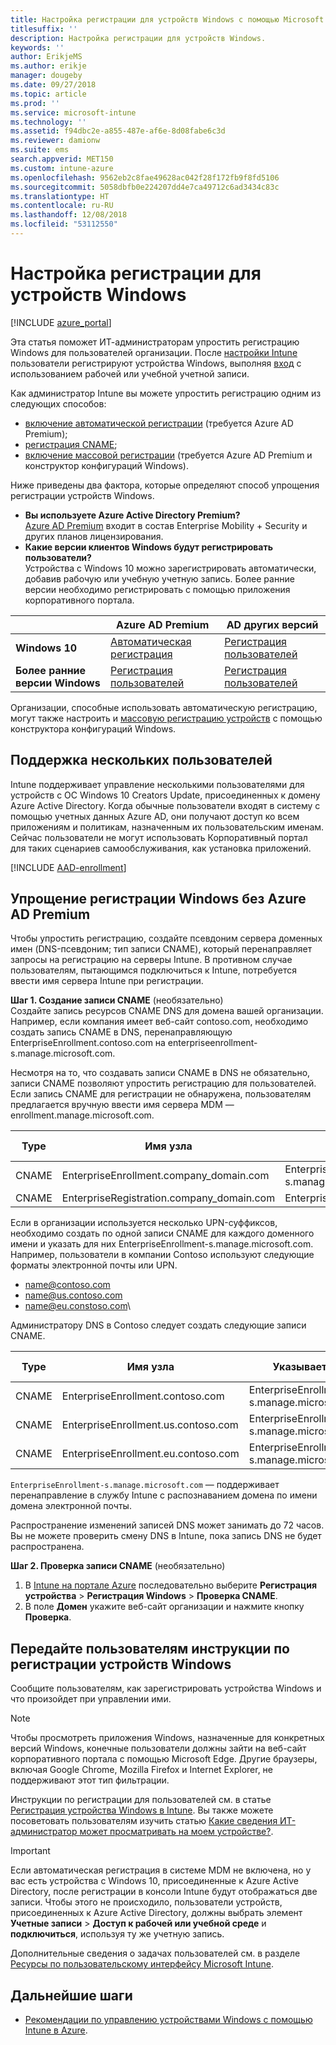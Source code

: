```yaml
---
title: Настройка регистрации для устройств Windows с помощью Microsoft Intune
titlesuffix: ''
description: Настройка регистрации для устройств Windows.
keywords: ''
author: ErikjeMS
ms.author: erikje
manager: dougeby
ms.date: 09/27/2018
ms.topic: article
ms.prod: ''
ms.service: microsoft-intune
ms.technology: ''
ms.assetid: f94dbc2e-a855-487e-af6e-8d08fabe6c3d
ms.reviewer: damionw
ms.suite: ems
search.appverid: MET150
ms.custom: intune-azure
ms.openlocfilehash: 9562eb2c8fae49628ac042f28f172fb9f8fd5106
ms.sourcegitcommit: 5058dbfb0e224207dd4e7ca49712c6ad3434c83c
ms.translationtype: HT
ms.contentlocale: ru-RU
ms.lasthandoff: 12/08/2018
ms.locfileid: "53112550"
---
```

# <a name="set-up-enrollment-for-windows-devices"></a>Настройка регистрации для устройств Windows

[!INCLUDE [azure_portal](./includes/azure_portal.md)]

Эта статья поможет ИТ-администраторам упростить регистрацию Windows для пользователей организации. После [настройки Intune](setup-steps.md) пользователи регистрируют устройства Windows, выполняя [вход](https://docs.microsoft.com/intune-user-help/enroll-your-device-in-intune-windows) с использованием рабочей или учебной учетной записи.  

Как администратор Intune вы можете упростить регистрацию одним из следующих способов:
- [включение автоматической регистрации](#enable-windows-10-automatic-enrollment) (требуется Azure AD Premium);
- [регистрация CNAME](#simplify-windows-enrollment-without-azure-ad-premium);
- [включение массовой регистрации](windows-bulk-enroll.md) (требуется Azure AD Premium и конструктор конфигураций Windows).

Ниже приведены два фактора, которые определяют способ упрощения регистрации устройств Windows.

- **Вы используете Azure Active Directory Premium?** <br>[Azure AD Premium](https://docs.microsoft.com/azure/active-directory/active-directory-get-started-premium) входит в состав Enterprise Mobility + Security и других планов лицензирования.
- **Какие версии клиентов Windows будут регистрировать пользователи?** <br>Устройства с Windows 10 можно зарегистрировать автоматически, добавив рабочую или учебную учетную запись. Более ранние версии необходимо регистрировать с помощью приложения корпоративного портала.

||**Azure AD Premium**|**AD других версий**|
|----------|---------------|---------------|  
|**Windows 10**|[Автоматическая регистрация](#enable-windows-10-automatic-enrollment) |[Регистрация пользователей](#enable-windows-enrollment-without-azure-ad-premium)|
|**Более ранние версии Windows**|[Регистрация пользователей](#enable-windows-enrollment-without-azure-ad-premium)|[Регистрация пользователей](#enable-windows-enrollment-without-azure-ad-premium)|

Организации, способные использовать автоматическую регистрацию, могут также настроить и [массовую регистрацию устройств](windows-bulk-enroll.md) с помощью конструктора конфигураций Windows.

## <a name="multi-user-support"></a>Поддержка нескольких пользователей

Intune поддерживает управление несколькими пользователями для устройств с ОС Windows 10 Creators Update, присоединенных к домену Azure Active Directory. Когда обычные пользователи входят в систему с помощью учетных данных Azure AD, они получают доступ ко всем приложениям и политикам, назначенным их пользовательским именам. Сейчас пользователи не могут использовать Корпоративный портал для таких сценариев самообслуживания, как установка приложений.

[!INCLUDE [AAD-enrollment](./includes/win10-automatic-enrollment-aad.md)]

## <a name="simplify-windows-enrollment-without-azure-ad-premium"></a>Упрощение регистрации Windows без Azure AD Premium
Чтобы упростить регистрацию, создайте псевдоним сервера доменных имен (DNS-псевдоним; тип записи CNAME), который перенаправляет запросы на регистрацию на серверы Intune. В противном случае пользователям, пытающимся подключиться к Intune, потребуется ввести имя сервера Intune при регистрации.

**Шаг 1. Создание записи CNAME** (необязательно)<br>
Создайте запись ресурсов CNAME DNS для домена вашей организации. Например, если компания имеет веб-сайт contoso.com, необходимо создать запись CNAME в DNS, перенаправляющую EnterpriseEnrollment.contoso.com на enterpriseenrollment-s.manage.microsoft.com.

Несмотря на то, что создавать записи CNAME в DNS не обязательно, записи CNAME позволяют упростить регистрацию для пользователей. Если запись CNAME для регистрации не обнаружена, пользователям предлагается вручную ввести имя сервера MDM — enrollment.manage.microsoft.com.

|Type|Имя узла|Указывает на|СРОК ЖИЗНИ|
|----------|---------------|---------------|---|
|CNAME|EnterpriseEnrollment.company_domain.com|EnterpriseEnrollment-s.manage.microsoft.com| 1 час|
|CNAME|EnterpriseRegistration.company_domain.com|EnterpriseRegistration.windows.net|1 час|

Если в организации используется несколько UPN-суффиксов, необходимо создать по одной записи CNAME для каждого доменного имени и указать для них EnterpriseEnrollment-s.manage.microsoft.com. Например, пользователи в компании Contoso используют следующие форматы электронной почты или UPN.

- name@contoso.com
- name@us.contoso.com
- name@eu.constoso.com\

Администратору DNS в Contoso следует создать следующие записи CNAME.

|Type|Имя узла|Указывает на|СРОК ЖИЗНИ|  
|----------|---------------|---------------|---|
|CNAME|EnterpriseEnrollment.contoso.com|EnterpriseEnrollment-s.manage.microsoft.com|1 час|
|CNAME|EnterpriseEnrollment.us.contoso.com|EnterpriseEnrollment-s.manage.microsoft.com|1 час|
|CNAME|EnterpriseEnrollment.eu.contoso.com|EnterpriseEnrollment-s.manage.microsoft.com| 1 час|

`EnterpriseEnrollment-s.manage.microsoft.com` — поддерживает перенаправление в службу Intune с распознаванием домена по имени домена электронной почты.

Распространение изменений записей DNS может занимать до 72 часов. Вы не можете проверить смену DNS в Intune, пока запись DNS не будет распространена.

**Шаг 2. Проверка записи CNAME** (необязательно)<br>
1. В [Intune на портале Azure](https://aka.ms/intuneportal) последовательно выберите **Регистрация устройства**  >  **Регистрация Windows**  >  **Проверка CNAME**.
2. В поле **Домен** укажите веб-сайт организации и нажмите кнопку **Проверка**.

## <a name="tell-users-how-to-enroll-windows-devices"></a>Передайте пользователям инструкции по регистрации устройств Windows
Сообщите пользователям, как зарегистрировать устройства Windows и что произойдет при управлении ими.

> [!NOTE]
> Чтобы просмотреть приложения Windows, назначенные для конкретных версий Windows, конечные пользователи должны зайти на веб-сайт корпоративного портала с помощью Microsoft Edge. Другие браузеры, включая Google Chrome, Mozilla Firefox и Internet Explorer, не поддерживают этот тип фильтрации.

Инструкции по регистрации для пользователей см. в статье [Регистрация устройства Windows в Intune](https://docs.microsoft.com/intune-user-help/enroll-your-device-in-intune-windows). Вы также можете посоветовать пользователям изучить статью [Какие сведения ИТ-администратор может просматривать на моем устройстве?](https://docs.microsoft.com/intune-user-help/what-can-your-it-administrator-see-when-you-enroll-your-device-in-intune-windows).

>[!IMPORTANT]
> Если автоматическая регистрация в системе MDM не включена, но у вас есть устройства с Windows 10, присоединенные к Azure Active Directory, после регистрации в консоли Intune будут отображаться две записи. Чтобы этого не происходило, пользователи устройств, присоединенных к Azure Active Directory, должны выбрать элемент **Учетные записи** > **Доступ к рабочей или учебной среде** и **подключиться**, используя ту же учетную запись. 

Дополнительные сведения о задачах пользователей см. в разделе [Ресурсы по пользовательскому интерфейсу Microsoft Intune](end-user-educate.md).

## <a name="next-steps"></a>Дальнейшие шаги

- [Рекомендации по управлению устройствами Windows с помощью Intune в Azure](intune-legacy-pc-client.md).
